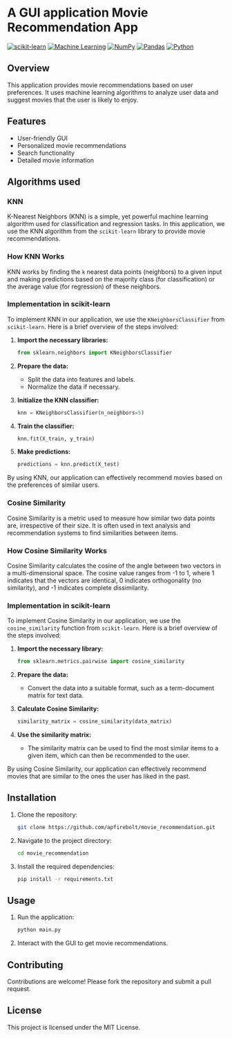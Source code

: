 # A GUI application Movie Recommendation App

[![scikit-learn](https://img.shields.io/badge/scikit--learn-0.24.2-orange)](https://scikit-learn.org/)
[![Machine Learning](https://img.shields.io/badge/Machine%20Learning-Enabled-brightgreen)](https://en.wikipedia.org/wiki/Machine_learning)
[![NumPy](https://img.shields.io/badge/NumPy-1.21.2-blue)](https://numpy.org/)
[![Pandas](https://img.shields.io/badge/Pandas-1.3.3-yellow)](https://pandas.pydata.org/)
[![Python](https://img.shields.io/badge/Python-3.8%2B-blue)](https://www.python.org/)

## Overview

This application provides movie recommendations based on user preferences. It uses machine learning algorithms to analyze user data and suggest movies that the user is likely to enjoy.

## Features

- User-friendly GUI
- Personalized movie recommendations
- Search functionality
- Detailed movie information

## Algorithms used

### KNN 

K-Nearest Neighbors (KNN) is a simple, yet powerful machine learning algorithm used for classification and regression tasks. In this application, we use the KNN algorithm from the `scikit-learn` library to provide movie recommendations.

### How KNN Works

KNN works by finding the `k` nearest data points (neighbors) to a given input and making predictions based on the majority class (for classification) or the average value (for regression) of these neighbors.

### Implementation in scikit-learn

To implement KNN in our application, we use the `KNeighborsClassifier` from `scikit-learn`. Here is a brief overview of the steps involved:

1. **Import the necessary libraries:**
    ```python
    from sklearn.neighbors import KNeighborsClassifier
    ```

2. **Prepare the data:**
    - Split the data into features and labels.
    - Normalize the data if necessary.

3. **Initialize the KNN classifier:**
    ```python
    knn = KNeighborsClassifier(n_neighbors=5)
    ```

4. **Train the classifier:**
    ```python
    knn.fit(X_train, y_train)
    ```

5. **Make predictions:**
    ```python
    predictions = knn.predict(X_test)
    ```

By using KNN, our application can effectively recommend movies based on the preferences of similar users.


### Cosine Similarity

Cosine Similarity is a metric used to measure how similar two data points are, irrespective of their size. It is often used in text analysis and recommendation systems to find similarities between items.

### How Cosine Similarity Works

Cosine Similarity calculates the cosine of the angle between two vectors in a multi-dimensional space. The cosine value ranges from -1 to 1, where 1 indicates that the vectors are identical, 0 indicates orthogonality (no similarity), and -1 indicates complete dissimilarity.

### Implementation in scikit-learn

To implement Cosine Similarity in our application, we use the `cosine_similarity` function from `scikit-learn`. Here is a brief overview of the steps involved:

1. **Import the necessary library:**
    ```python
    from sklearn.metrics.pairwise import cosine_similarity
    ```

2. **Prepare the data:**
    - Convert the data into a suitable format, such as a term-document matrix for text data.

3. **Calculate Cosine Similarity:**
    ```python
    similarity_matrix = cosine_similarity(data_matrix)
    ```

4. **Use the similarity matrix:**
    - The similarity matrix can be used to find the most similar items to a given item, which can then be recommended to the user.

By using Cosine Similarity, our application can effectively recommend movies that are similar to the ones the user has liked in the past.
## Installation

1. Clone the repository:
    ```bash
    git clone https://github.com/apfirebolt/movie_recommendation.git
    ```
2. Navigate to the project directory:
    ```bash
    cd movie_recommendation
    ```
3. Install the required dependencies:
    ```bash
    pip install -r requirements.txt
    ```

## Usage

1. Run the application:
    ```bash
    python main.py
    ```
2. Interact with the GUI to get movie recommendations.

## Contributing

Contributions are welcome! Please fork the repository and submit a pull request.

## License

This project is licensed under the MIT License.